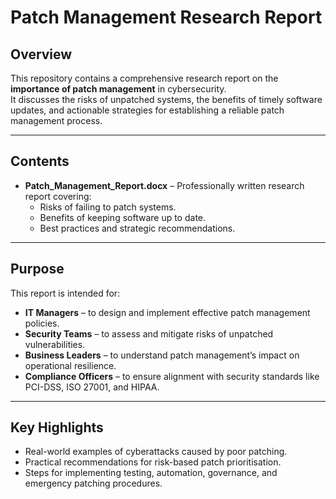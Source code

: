 # Patch Management Research Report

## Overview
This repository contains a comprehensive research report on the **importance of patch management** in cybersecurity.  
It discusses the risks of unpatched systems, the benefits of timely software updates, and actionable strategies for establishing a reliable patch management process.

---

##  Contents
- **Patch_Management_Report.docx** – Professionally written research report covering:
  - Risks of failing to patch systems.
  - Benefits of keeping software up to date.
  - Best practices and strategic recommendations.

---

## Purpose
This report is intended for:
- **IT Managers** – to design and implement effective patch management policies.
- **Security Teams** – to assess and mitigate risks of unpatched vulnerabilities.
- **Business Leaders** – to understand patch management’s impact on operational resilience.
- **Compliance Officers** – to ensure alignment with security standards like PCI-DSS, ISO 27001, and HIPAA.

---

## Key Highlights
- Real-world examples of cyberattacks caused by poor patching.
- Practical recommendations for risk-based patch prioritisation.
- Steps for implementing testing, automation, governance, and emergency patching procedures.




